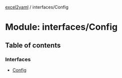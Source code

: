 [excel2yaml](../README.md) / interfaces/Config

# Module: interfaces/Config

## Table of contents

### Interfaces

- [Config](../interfaces/interfaces_Config.Config.md)
